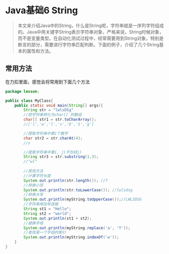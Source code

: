 # Java基础6 String

> 本文来介绍Java中的String，什么是String呢，字符串就是一序列字符组成的。Java中用关键字String表示字符串对象，严格来说，String时候对象，而不是变量类型。在自动化测试过程中，经常需要用到String对象，特别是断言的部分，需要进行字符串匹配判断。下面的例子，介绍了几个String基本的属性和方法。

## 常用方法

在力扣里面，感觉会将常用到下面几个方法

```java
package lesson;

public class MyClass{
	public static void main(String[] args){
		String str = "lwlsDSg"
		//把字符串转化为char[] 的数组
		char[] str1 = str.toCharArray();
		//['l','w','l','s','D','S','g']

		//提取字符串中第i个数字
		char str2 = str.charAt(4);
		//s

		//提取字符串中第i, j(不包括j)
		String str3 = str.substring(1,3);
		//"wl"
        
        //其他方法
        //计算字符长度
		System.out.println(str.length()); //7
		//转换小写
		System.out.println(str.toLowerCase()); //lwlsdsg
		//转换大写
		System.out.println(myString.toUpperCase());//LWLSDSG
		//字符串用加号连接
		String st1 = "Hello";
		String st2 = "world";
		System.out.println(st1 + st2); 
		//替换字母
		System.out.println(myString.replace('a', 'Y'));
		//查找某一个字母的索引
		System.out.println(myString.indexOf('w'));
    }
}
```

